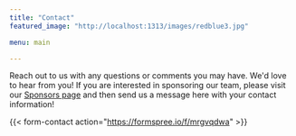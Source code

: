 ```yaml
---
title: "Contact"
featured_image: "http://localhost:1313/images/redblue3.jpg"

menu: main

---
```



Reach out to us with any questions or comments you may have. We'd love to hear from you! If you are interested in sponsoring our team, please visit our [Sponsors page](/sponsors/) and then send us a message here with your contact information! 

{{< form-contact action="https://formspree.io/f/mrgvqdwa"  >}}
